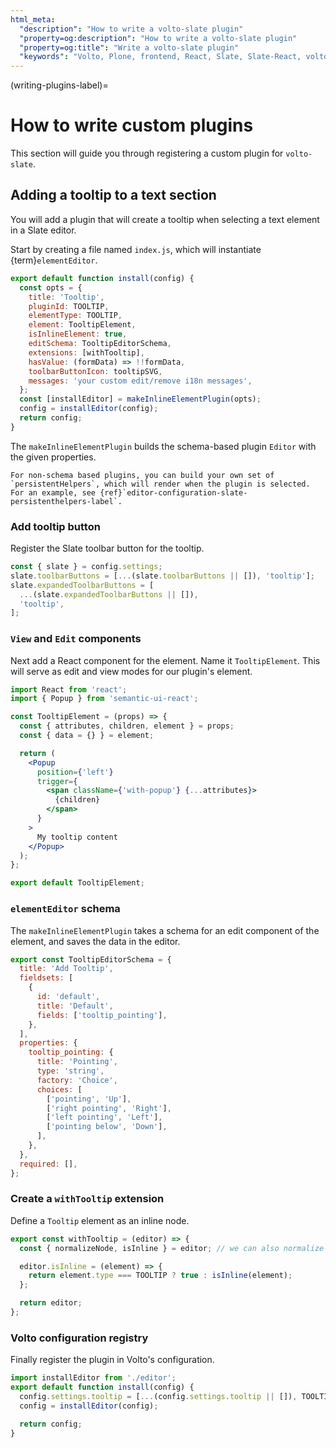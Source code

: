```yaml
---
html_meta:
  "description": "How to write a volto-slate plugin"
  "property=og:description": "How to write a volto-slate plugin"
  "property=og:title": "Write a volto-slate plugin"
  "keywords": "Volto, Plone, frontend, React, Slate, Slate-React, volto-slate, plugins"
---
```


(writing-plugins-label)=

# How to write custom plugins

This section will guide you through registering a custom plugin for `volto-slate`.

## Adding a tooltip to a text section

You will add a plugin that will create a tooltip when selecting a text element in a Slate editor.

Start by creating a file named `index.js`, which will instantiate {term}`elementEditor`.

```js
export default function install(config) {
  const opts = {
    title: 'Tooltip',
    pluginId: TOOLTIP,
    elementType: TOOLTIP,
    element: TooltipElement,
    isInlineElement: true,
    editSchema: TooltipEditorSchema,
    extensions: [withTooltip],
    hasValue: (formData) => !!formData,
    toolbarButtonIcon: tooltipSVG,
    messages: 'your custom edit/remove i18n messages',
  };
  const [installEditor] = makeInlineElementPlugin(opts);
  config = installEditor(config);
  return config;
}
```

The `makeInlineElementPlugin` builds the schema-based plugin `Editor` with the given properties.

```{note}
For non-schema based plugins, you can build your own set of `persistentHelpers`, which will render when the plugin is selected.
For an example, see {ref}`editor-configuration-slate-persistenthelpers-label`.
```

### Add tooltip button

Register the Slate toolbar button for the tooltip.

```js
const { slate } = config.settings;
slate.toolbarButtons = [...(slate.toolbarButtons || []), 'tooltip'];
slate.expandedToolbarButtons = [
  ...(slate.expandedToolbarButtons || []),
  'tooltip',
];
```

### `View` and `Edit` components

Next add a React component for the element.
Name it `TooltipElement`.
This will serve as edit and view modes for our plugin's element.

```jsx
import React from 'react';
import { Popup } from 'semantic-ui-react';

const TooltipElement = (props) => {
  const { attributes, children, element } = props;
  const { data = {} } = element;

  return (
    <Popup
      position={'left'}
      trigger={
        <span className={'with-popup'} {...attributes}>
          {children}
        </span>
      }
    >
      My tooltip content
    </Popup>
  );
};

export default TooltipElement;
```

### `elementEditor` schema

The `makeInlineElementPlugin` takes a schema for an edit component of the element, and saves the data in the editor.

```js
export const TooltipEditorSchema = {
  title: 'Add Tooltip',
  fieldsets: [
    {
      id: 'default',
      title: 'Default',
      fields: ['tooltip_pointing'],
    },
  ],
  properties: {
    tooltip_pointing: {
      title: 'Pointing',
      type: 'string',
      factory: 'Choice',
      choices: [
        ['pointing', 'Up'],
        ['right pointing', 'Right'],
        ['left pointing', 'Left'],
        ['pointing below', 'Down'],
      ],
    },
  },
  required: [],
};
```

### Create a `withTooltip` extension

Define a `Tooltip` element as an inline node.

```js
export const withTooltip = (editor) => {
  const { normalizeNode, isInline } = editor; // we can also normalize plugin data here

  editor.isInline = (element) => {
    return element.type === TOOLTIP ? true : isInline(element);
  };

  return editor;
};
```

### Volto configuration registry

Finally register the plugin in Volto's configuration.

```js
import installEditor from './editor';
export default function install(config) {
  config.settings.tooltip = [...(config.settings.tooltip || []), TOOLTIP];
  config = installEditor(config);

  return config;
}
```
